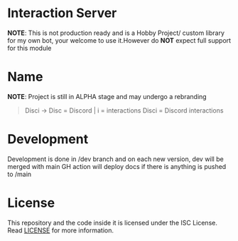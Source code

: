 # Interaction Server

**NOTE**: This is not production ready and is a Hobby Project/ custom library for my own bot, your welcome to use it.However do **NOT** expect full support for this module 

# Name

**NOTE**: Project is still in ALPHA stage and may undergo a rebranding

> Disci -> Disc = Discord | i = interactions
> Disci = Discord interactions

# Development

Development is done in /dev branch and on each new version, dev will be merged with main
GH action will deploy docs if there is anything is pushed to /main


# License

This repository and the code inside it is licensed under the ISC License. Read [LICENSE](https://github.com/typicalninja493/disci/blob/master/LICENSE) for more information.